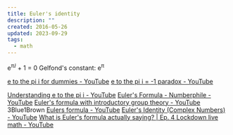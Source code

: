 ```yaml
---
title: Euler's identity
description: ""
created: 2016-05-26
updated: 2023-09-29
tags:
  - math
---
```


e<sup>πⅈ</sup> + 1 = 0
Gelfond's constant: e<sup>π</sup>

[e to the pi i for dummies - YouTube](https://www.youtube.com/watch?v=-dhHrg-KbJ0)
[e to the pi i = -1 paradox - YouTube](https://www.youtube.com/watch?v=Sx5_QGdFmq4)

[Understanding e to the pi i - YouTube](https://www.youtube.com/watch?v=F_0yfvm0UoU)
[Euler's Formula - Numberphile - YouTube](https://www.youtube.com/watch?v=CRj-sbi2i2I)
[Euler's formula with introductory group theory - YouTube](https://www.youtube.com/watch?v=mvmuCPvRoWQ) 3Blue1Brown
[Eulers formula - YouTube](https://www.youtube.com/watch?v=LE2uwd9V5vw&t=69s)
[Euler's Identity (Complex Numbers) - YouTube](https://www.youtube.com/watch?v=sKtloBAuP74)
[What is Euler's formula actually saying? | Ep. 4 Lockdown live math - YouTube](https://www.youtube.com/watch?v=ZxYOEwM6Wbk)
